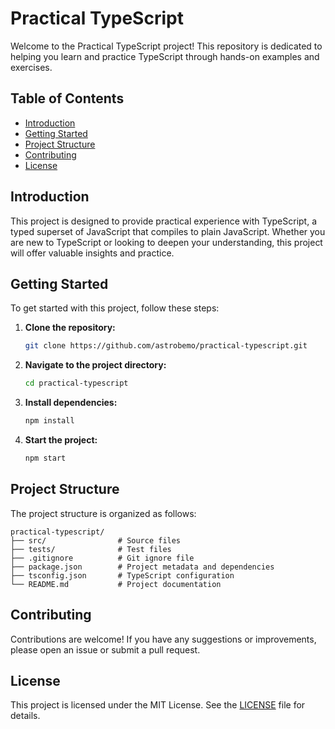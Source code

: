 # Practical TypeScript

Welcome to the Practical TypeScript project! This repository is dedicated to helping you learn and practice TypeScript through hands-on examples and exercises.

## Table of Contents

- [Introduction](#introduction)
- [Getting Started](#getting-started)
- [Project Structure](#project-structure)
- [Contributing](#contributing)
- [License](#license)

## Introduction

This project is designed to provide practical experience with TypeScript, a typed superset of JavaScript that compiles to plain JavaScript. Whether you are new to TypeScript or looking to deepen your understanding, this project will offer valuable insights and practice.

## Getting Started

To get started with this project, follow these steps:

1. **Clone the repository:**
    ```bash
    git clone https://github.com/astrobemo/practical-typescript.git
    ```
2. **Navigate to the project directory:**
    ```bash
    cd practical-typescript
    ```
3. **Install dependencies:**
    ```bash
    npm install
    ```
4. **Start the project:**
    ```bash
    npm start
    ```

## Project Structure

The project structure is organized as follows:

```
practical-typescript/
├── src/                # Source files
├── tests/              # Test files
├── .gitignore          # Git ignore file
├── package.json        # Project metadata and dependencies
├── tsconfig.json       # TypeScript configuration
└── README.md           # Project documentation
```

## Contributing

Contributions are welcome! If you have any suggestions or improvements, please open an issue or submit a pull request.

## License

This project is licensed under the MIT License. See the [LICENSE](LICENSE) file for details.